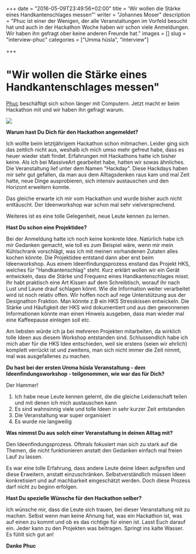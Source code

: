 +++
date = "2016-05-09T23:49:56+02:00"
title = 'Wir wollen die Stärke eines Handkantenschlages messen"'
writer = "Johannes Moser"
description = "Phuc ist einer der Wenigen, der alle Veranstaltungen im Vorfeld besucht hat und auch in der Hackathon Woche haben wir schon viele Anmeldungen. Wir haben ihn gefragt ober keine anderen Freunde hat."
images = []
slug = "interview-phuc"
categories = ["Umma hüsla", "Interview"]

+++

# "Wir wollen die Stärke eines Handkantenschlages messen"

[Phuc](http://www.phuc.at/) beschäftigt sich schon länger mit Computern. Jetzt macht er beim Hackathon mit und wir haben ihn gefragt warum.

<img src="/img/blog/phuc.jpg" class="pull-xs-left m-y-1 m-r-1" />

__Warum hast Du Dich für den Hackathon angemeldet?__

Ich wollte beim letztjährigem Hackathon schon mitmachen. Leider ging sich das zeitlich nicht aus, weshalb ich mich umso mehr gefreut habe, dass es heuer wieder statt findet. Erfahrungen mit Hackathons hatte ich bisher keine. Als ich bei MassiveArt gearbeitet habe, hatten wir sowas ähnliches. Die Veranstaltung lief unter dem Namen "Hackday". Diese Hackdays haben mir sehr gut gefallen, da man aus dem Alltagsdenken raus kam und mal Zeit hatte, neue Dinge ausprobieren, sich intensiv austauschen und den Horizont erweitern konnte.

Das gleiche erwarte ich mir vom Hackathon und wurde bisher auch nicht enttäuscht. Der Ideenworkshop war schon mal sehr vielversprechend.

Weiteres ist es eine tolle Gelegenheit, neue Leute kennen zu lernen. 


__Hast Du schon eine Projektidee?__

Bei der Anmeldung hatte ich noch keine konkrete Idee. Natürlich habe ich mir Gedanken gemacht, wie toll es zum Beispiel wäre, wenn mir mein Kühlschrank vorschlägt, was ich mit meinen vorhandenen Zutaten alles kochen könnte. Die Projektidee  entstand dann aber erst beim Ideenworkshop. Aus einem Ideenfindungsprozess enstand das Projekt HKS, welches für "Handkantenschlag" steht. Kurz erklärt wollen wir ein Gerät entwickeln, dass die Stärke und Frequenz eines Handkantenschlages misst. Ihr habt praktisch eine Art Kissen auf dem Schreibtisch, worauf ihr nach Lust und Laune drauf schlagen könnt. Wie die Information weiter verarbeitet wird ist noch relativ offen. Wir hoffen noch auf rege Unterstützung aus der Designathon Fraktion. Man könnte z.B ein HKS Stresskissen entwickeln. Die Stärke und Häufigkeit der HKS wird dokumentiert und aus den gewonnenen Informationen könnte man einen Hinweis ausgeben, dass man wieder mal eine Kaffeepause einlegen soll etc. 

Am liebsten würde ich ja bei mehreren Projekten mitarbeiten, da wirklich tolle Ideen aus diesem Workshop entstanden sind. Schlussendlich habe ich mich aber für die HKS Idee entschieden, weil sie erstens (seien wir ehrlich) komplett verrückt ist und zweitens, man sich nicht immer die Zeit nimmt, mal was ausgefallenes zu machen. 


__Du hast bei der ersten Umma hüsla Veranstaltung - dem Ideenfindungsworkshop - teilgenommen, wie war das für Dich?__

Der Hammer! 

1. Ich habe neue Leute kennen gelernt, die die gleiche Leidenschaft teilen und mit denen ich mich austauschen kann
2. Es sind wahnsinnig viele und tolle Ideen in sehr kurzer Zeit entstanden
3. Die Veranstaltung war super organisiert
4. Es wurde nie langweilig


__Was nimmst Du aus solch einer Veranstaltung in deinen Alltag mit?__

Den Ideenfindungsprozess. Oftmals fokusiert man sich zu stark auf die Themen, die nicht funktionieren anstatt den Gedanken einfach mal freien Lauf zu lassen.

Es war eine tolle Erfahrung, dass andere Leute deine Ideen aufgreifen und diese Erweitern, anstatt einzuschränken. Selbstverständlich müssen Ideen konkretisiert und auf machbarkeit eingeschätzt werden.
Doch diese Prozess darf nicht zu beginn erfolgen. 


__Hast Du spezielle Wünsche für den Hackathon selber?__

Ich wünsche mir, dass die Leute sich trauen, bei dieser Veranstaltung mit zu machen. Selbst wenn man keine Ahnung hat, was ein Hackathon ist, was auf einen zu kommt und ob es das richtige für einen ist. 
Lasst Euch darauf ein. Jeder kann zu den Projekten was beitragen. Springt ins kalte Wasser. Es fühlt sich gut an!

__Danke Phuc__